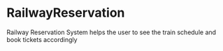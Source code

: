 # RailwayReservation

Railway Reservation System helps the user to see the train schedule and book tickets accordingly
